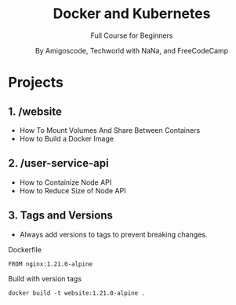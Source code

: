 <h1 align="center">
Docker and Kubernetes
</h1>
<p align="center">
Full Course for Beginners
</p>
<p align="center">
By Amigoscode, Techworld with NaNa, and FreeCodeCamp
</p>

# Projects

## 1. /website

- How To Mount Volumes And Share Between Containers
- How to Build a Docker Image

## 2. /user-service-api

- How to Containize Node API
- How to Reduce Size of Node API

## 3. Tags and Versions

- Always add versions to tags to prevent breaking changes.

Dockerfile

```
FROM nginx:1.21.0-alpine
```

Build with version tags

```
docker build -t website:1.21.0-alpine .
```
